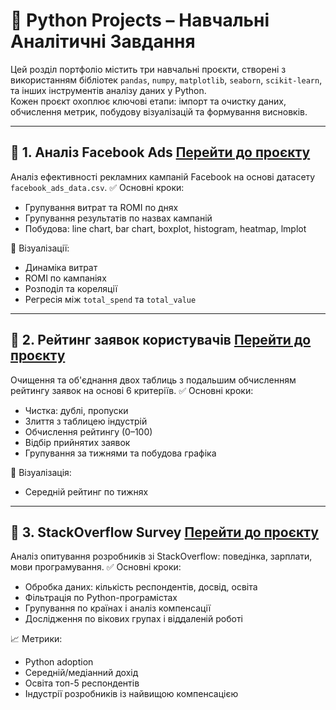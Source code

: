 # 🐍 Python Projects – Навчальні Аналітичні Завдання

Цей розділ портфоліо містить три навчальні проєкти, створені з використанням бібліотек `pandas`, `numpy`, `matplotlib`, `seaborn`, `scikit-learn`, та інших інструментів аналізу даних у Python.  
Кожен проєкт охоплює ключові етапи: імпорт та очистку даних, обчислення метрик, побудову візуалізацій та формування висновків.

---

## 📁 1. Аналіз Facebook Ads [Перейти до проєкту](./progects/facebook-ads-analysis.ipynb)

Аналіз ефективності рекламних кампаній Facebook на основі датасету `facebook_ads_data.csv`.
✅ Основні кроки:
  - Групування витрат та ROMI по днях
  - Групування результатів по назвах кампаній
  - Побудова: line chart, bar chart, boxplot, histogram, heatmap, lmplot

📸 Візуалізації:
  - Динаміка витрат
  - ROMI по кампаніях
  - Розподіл та кореляції
  - Регресія між `total_spend` та `total_value`

---

## 📁 2. Рейтинг заявок користувачів [Перейти до проєкту](./user-applications-ranking/)

 Очищення та об'єднання двох таблиць з подальшим обчисленням рейтингу заявок на основі 6 критеріїв.
✅ Основні кроки:
  - Чистка: дублі, пропуски
  - Злиття з таблицею індустрій
  - Обчислення рейтингу (0–100)
  - Відбір прийнятих заявок
  - Групування за тижнями та побудова графіка

📸 Візуалізація:
  - Середній рейтинг по тижнях

---

## 📁 3. StackOverflow Survey [Перейти до проєкту](./progects/stackoverflow-analysis.ipynb)

Аналіз опитування розробників зі StackOverflow: поведінка, зарплати, мови програмування.
✅ Основні кроки:
  - Обробка даних: кількість респондентів, досвід, освіта
  - Фільтрація по Python-програмістах
  - Групування по країнах і аналіз компенсації
  - Дослідження по вікових групах і віддаленій роботі

📈 Метрики:
  - Python adoption
  - Середній/медіанний дохід
  - Освіта топ-5 респондентів
  - Індустрії розробників із найвищою компенсацією
